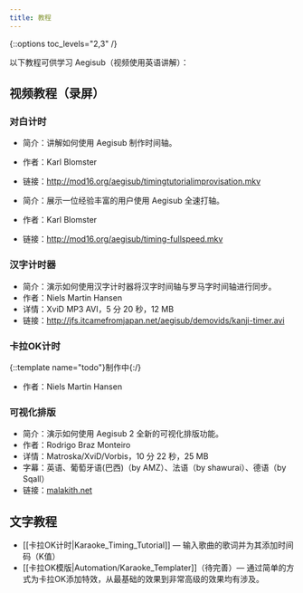 ```yaml
---
title: 教程
---
```


{::options toc_levels="2,3" /}

以下教程可供学习 Aegisub（视频使用英语讲解）：

## 视频教程（录屏） ##

### 对白计时 ###
* 简介：讲解如何使用 Aegisub 制作时间轴。
* 作者：Karl Blomster
* 链接：<http://mod16.org/aegisub/timingtutorialimprovisation.mkv>

* 简介：展示一位经验丰富的用户使用 Aegisub 全速打轴。
* 作者：Karl Blomster
* 链接：<http://mod16.org/aegisub/timing-fullspeed.mkv>

### 汉字计时器 ###
* 简介：演示如何使用汉字计时器将汉字时间轴与罗马字时间轴进行同步。
* 作者：Niels Martin Hansen
* 详情：XviD MP3 AVI，5 分 20 秒，12 MB
* 链接：<http://jfs.itcamefromjapan.net/aegisub/demovids/kanji-timer.avi>

### 卡拉OK计时 ###
{::template name="todo"}制作中{:/}

* 作者：Niels Martin Hansen

### 可视化排版 ###
* 简介：演示如何使用 Aegisub 2 全新的可视化排版功能。
* 作者：Rodrigo Braz Monteiro
* 详情：Matroska/XviD/Vorbis，10 分 22 秒，25 MB
* 字幕：英语、葡萄牙语(巴西)（by AMZ）、法语（by shawurai）、德语（by Sqall）
* 链接：[malakith.net](http://www.malakith.net/amz/blah/screencast/%5bAegisub%5d_Visual_Typesetting_Tutorial_%5b8B24834E%5d.mkv)

## 文字教程 ##
* [[卡拉OK计时|Karaoke_Timing_Tutorial]] — 输入歌曲的歌词并为其添加时间码（K值）
* [[卡拉OK模版|Automation/Karaoke_Templater]]（待完善）— 通过简单的方式为卡拉OK添加特效，从最基础的效果到非常高级的效果均有涉及。
